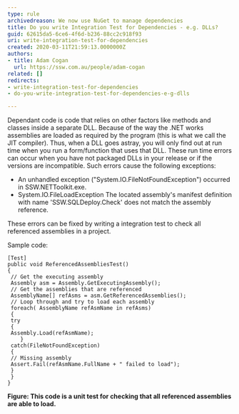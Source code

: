 ```yaml
---
type: rule
archivedreason: We now use NuGet to manage dependencies
title: Do you write Integration Test for Dependencies - e.g. DLLs?
guid: 62615da5-6ce6-4f6d-b236-88cc2c918f93
uri: write-integration-test-for-dependencies
created: 2020-03-11T21:59:13.0000000Z
authors:
- title: Adam Cogan
  url: https://ssw.com.au/people/adam-cogan
related: []
redirects:
- write-integration-test-for-dependencies
- do-you-write-integration-test-for-dependencies-e-g-dlls

---
```


Dependant code is code that relies on other factors like methods and classes inside a separate DLL. Because of the way the .NET works assemblies are loaded as required by the program (this is what we call the JIT compiler). Thus, when a DLL goes astray, you will only find out at run time when you run a form/function that uses that DLL. These run time errors can occur when you have not packaged DLLs in your release or if the versions are incompatible. Such errors cause the following exceptions:

<!--endintro-->

* An unhandled exception ("System.IO.FileNotFoundException") occurred in SSW.NETToolkit.exe.
* System.IO.FileLoadException The located assembly's manifest definition with name 'SSW.SQLDeploy.Check' does not match the assembly reference.


These errors can be fixed by writing a integration test to check all referenced assemblies in a project.

Sample code:



```
[Test]
public void ReferencedAssembliesTest()
{
 // Get the executing assembly
 Assembly asm = Assembly.GetExecutingAssembly();
 // Get the assemblies that are referenced
 AssemblyName[] refAsms = asm.GetReferencedAssemblies();
 // Loop through and try to load each assembly
 foreach( AssemblyName refAsmName in refAsms)
 {
 try
 {
 Assembly.Load(refAsmName);
 	}
 catch(FileNotFoundException)
 {
 // Missing assembly
 Assert.Fail(refAsmName.FullName + " failed to load");
 }
 }
}
```


 **Figure: This code is a unit test for checking that all referenced assemblies are able to load.**
